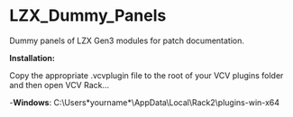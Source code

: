 # LZX_Dummy_Panels
Dummy panels of LZX Gen3 modules for patch documentation.

**Installation:**

Copy the appropriate .vcvplugin file to the root of your VCV plugins folder and then open VCV Rack...

-**Windows**: C:\Users\*yourname*\AppData\Local\Rack2\plugins-win-x64
